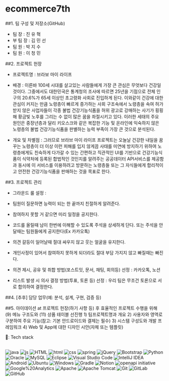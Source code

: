# ecommerce7th

##1. 팀 구성 및 저장소(GitHub)
 - 팀 장 : 진 유 혁
 - 부 팀 장 : 김 민 선
 - 팀 원 : 박 지 수
 - 팀 원 : 이 청 민



##2. 프로젝트 헌장
 - 프로젝트명 : 브라보 마이 라이프
  
  
 - 배경 : 이른바 100세 시대를 살고있는 사람들에게 가장 큰 관심은 무엇보다 건강일 것이다. 그중에서도 대한민국은 통계청의 조사에 따르면 25년을 기점으로 전체 인구의 20.6%가 65세 이상인 초고령화 사회로 진입하게 된다. 이와같이 건강에 대한 관심이 커지는 만큼 노령층이 빠르게 증가하는 사회 구조속에서 노령층을 속여 허가 받지 않은 사업자들이 각종 불법 건강기능식품을 허위 광고로 강매하는 사기가 횡횡해 황금빛 노후를 그리는 수 없이 많은 꿈을 좌절시키고 있다. 이러한 세태의 주요 원인은 중장년층과 달리 키오스크와 같은 복잡한 기능 및 온라인에 익숙하지 않은 노령층의 불법 건강기능식품을 판별하는 능력 부족이 가장 큰 것으로 분석된다.
  
  
 - 개요 및 차별점 : 그러므로 브라브 마이 라이프 프로젝트는 오늘날 건강한 내일을 꿈꾸는 노령층이 더 이상 이런 피해를 입지 않게끔 사태를 미연에 방지하기 위하여 노령층에게도 친숙하게 다가갈 수 있는 간편하고 직관적인 UI를 기반으로 건강기능식품이 식약처에 등록된 합법적인 것인지를 알려주는 공공데이터 API서비스를 제공함과 동시에 이 서비스를 이용하려고 방문하는 노령층들 또는 그 자식들에게 합리적이고 안전한 건강기능식품을 판매하는 것을 목표로 한다.



##3. 프로젝트 관리
 - 그라운드 룰 설정 :
 - 팀원이 질문하면 능력이 되는 한 끝까지 친절하게 알려준다.
 - 참여하지 못할 거 같으면 미리 일정을 공지한다.
 - 코드를 올릴때 남이 한번에 이해할 수 있도록 주석을 상세하게 단다. 또는 주석을 안 달때는 팀원들에게 공지한다(Ex 카카오톡)
 - 의견 갈등이 일어날때 절대 싸우지 않고 웃는 얼굴을 유지한다.
 - 개인사정이 있어서 참여하지 못하게 되더라도 절대 부담 가지지 않고 빠질때는 빠진다.
  
  
 - 의견 제시, 공유 및 취합 방법(포스트잇, 문서, 채팅, 회의등) 선정 : 카카오톡, 노션
  
  
 - 리스트 발생 시 의사 결정 방법(투표, 토론 등) 선정 : 우리 팀은 무조건 토론으로 서로 합의하여 결정한다.



##4. [추후] 담당 업무(예: 분석, 설계, 구현, 검증 등)



##5. 아이데이션 at 프로젝트 헌장(하기 사항 등) 후 효율적인 프로젝트 수행을 위해 (9) 메뉴 구조도와 (11) 상품 테이블 선진행
	1) 팀프로젝트명과 개요
	2) 사용자와 영역로 구분하여 주요 기능(참고: 기본 안드로이드와 결제는 필수)
	3) 시스템 구성도와 개발 프레임워크
	4) Web 및 App에 대한 디자인 시안(자체 또는 템플릿)
	
<summary>
 📖: <width="2%" /> Tech stack
</summary>
   <br>
   
![java](https://img.shields.io/badge/Java-ED8B00?style=for-the-badge&logo=openjdk&logoColor=white) ![js](https://img.shields.io/badge/JavaScript-F7DF1E?style=for-the-badge&logo=JavaScript&logoColor=white) ![HTML](https://img.shields.io/badge/HTML-239120?style=for-the-badge&logo=html5&logoColor=white) ![html](https://img.shields.io/badge/HTML5-E34F26?style=for-the-badge&logo=html5&logoColor=white) ![css](https://img.shields.io/badge/CSS-239120?&style=for-the-badge&logo=css3&logoColor=white) ![spring](https://img.shields.io/badge/Spring-6DB33F?style=for-the-badge&logo=spring&logoColor=white) ![jQuery](https://img.shields.io/badge/jQuery-0769AD?style=for-the-badge&logo=jquery&logoColor=white) ![Bootstrap](https://img.shields.io/badge/Bootstrap-563D7C?style=for-the-badge&logo=bootstrap&logoColor=white) ![Python](https://img.shields.io/badge/python-3670A0?style=for-the-badge&logo=python&logoColor=ffdd54) ![Oracle](https://img.shields.io/badge/Oracle-F80000?style=for-the-badge&logo=Oracle&logoColor=white) ![MySQL](https://img.shields.io/badge/mysql-4479A1.svg?style=for-the-badge&logo=mysql&logoColor=white) ![Eclipse](https://img.shields.io/badge/Eclipse-FE7A16.svg?style=for-the-badge&logo=Eclipse&logoColor=white) ![Visual Studio Code](https://img.shields.io/badge/Visual%20Studio%20Code-0078d7.svg?style=for-the-badge&logo=visual-studio-code&logoColor=white) ![IntelliJ IDEA](https://img.shields.io/badge/IntelliJIDEA-000000.svg?style=for-the-badge&logo=intellij-idea&logoColor=white) ![Android](https://img.shields.io/badge/Android-3DDC84?style=for-the-badge&logo=android&logoColor=white) ![Ubuntu](https://img.shields.io/badge/Ubuntu-E95420?style=for-the-badge&logo=ubuntu&logoColor=white) ![Windows](https://img.shields.io/badge/Windows-0078D6?style=for-the-badge&logo=windows&logoColor=white) ![Gradle](https://img.shields.io/badge/Gradle-02303A.svg?style=for-the-badge&logo=Gradle&logoColor=white) ![Notion](https://img.shields.io/badge/Notion-%23000000.svg?style=for-the-badge&logo=notion&logoColor=white) ![openapi initiative](https://img.shields.io/badge/openapiinitiative-%23000000.svg?style=for-the-badge&logo=openapiinitiative&logoColor=white) ![Google%20Analytics](https://img.shields.io/badge/Google%20Analytics-E37400?style=for-the-badge&logo=google%20analytics&logoColor=white) ![Apache](https://img.shields.io/badge/apache-%23D42029.svg?style=for-the-badge&logo=apache&logoColor=white) ![Apache Tomcat](https://img.shields.io/badge/apache%20tomcat-%23F8DC75.svg?style=for-the-badge&logo=apache-tomcat&logoColor=black) ![Git](https://img.shields.io/badge/git-%23F05033.svg?style=for-the-badge&logo=git&logoColor=white) ![GitLab](https://img.shields.io/badge/gitlab-%23181717.svg?style=for-the-badge&logo=gitlab&logoColor=white) ![GitHub](https://img.shields.io/badge/github-%23121011.svg?style=for-the-badge&logo=github&logoColor=white)